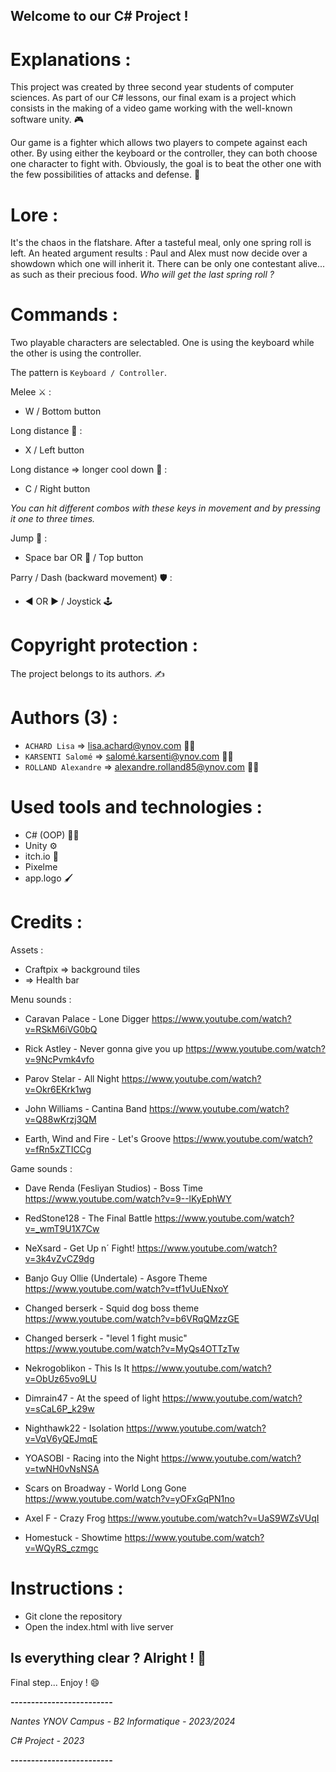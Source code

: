 ## Welcome to our C# Project !


# Explanations :

This project was created by three second year students of computer sciences. As part of our C# lessons, our final exam is a project which consists in the making of a video game working with the well-known software unity. 🎮

Our game is a fighter which allows two players to compete against each other. By using either the keyboard or the controller, they can both choose one character to fight with. Obviously, the goal is to beat the other one with the few possibilities of attacks and defense. 🥊  


# Lore : 
It's the chaos in the flatshare. After a tasteful meal, only one spring roll is left. An heated argument results : Paul and Alex must now decide over a showdown which one will inherit it. There can be only one contestant alive... as such as their precious food.
*Who will get the last spring roll ?*


# Commands : 

Two playable characters are selectabled. 
One is using the keyboard while the other is using the controller. 

The pattern is `Keyboard / Controller`.

Melee ⚔️ :
- W / Bottom button

Long distance 🏹 :
- X / Left button

Long distance => longer cool down 🏹 : 
- C / Right button

_You can hit different combos with these keys in movement and by pressing it one to three times._

Jump 🦘 : 
- Space bar OR 🔼 / Top button

Parry / Dash (backward movement) 🛡️ :
- ◀️ OR ▶️ / Joystick 🕹


# Copyright protection : 

The project belongs to its authors. ✍️ 


# Authors (3) :

- `ACHARD Lisa` => lisa.achard@ynov.com 👩‍🎓
- `KARSENTI Salomé` => salomé.karsenti@ynov.com 👩‍🎓
- `ROLLAND Alexandre` => alexandre.rolland85@ynov.com 👨‍🎓


# Used tools and technologies :

- C# (OOP) 👨‍💻
- Unity ⚙️
- itch.io 🧱 
- Pixelme 
- app.logo 🖌️


# Credits : 

Assets : 
- Craftpix => background tiles
- => Health bar


Menu sounds : 
- Caravan Palace - Lone Digger
https://www.youtube.com/watch?v=RSkM6iVG0bQ

- Rick Astley - Never gonna give you up
https://www.youtube.com/watch?v=9NcPvmk4vfo

- Parov Stelar - All Night
https://www.youtube.com/watch?v=Okr6EKrk1wg

- John Williams - Cantina Band
https://www.youtube.com/watch?v=Q88wKrzj3QM

- Earth, Wind and Fire - Let's Groove
https://www.youtube.com/watch?v=fRn5xZTICCg


Game sounds : 
- Dave Renda (Fesliyan Studios) - Boss Time
https://www.youtube.com/watch?v=9--lKyEphWY

- RedStone128 - The Final Battle
https://www.youtube.com/watch?v=_wmT9U1X7Cw

- NeXsard - Get Up n´ Fight!
https://www.youtube.com/watch?v=3k4vZvCZ9dg

- Banjo Guy Ollie (Undertale) - Asgore Theme
https://www.youtube.com/watch?v=tf1vUuENxoY

- Changed berserk - Squid dog boss theme
https://www.youtube.com/watch?v=b6VRqQMzzGE

- Changed berserk - "level 1 fight music"
https://www.youtube.com/watch?v=MyQs4OTTzTw

- Nekrogoblikon - This Is It
https://www.youtube.com/watch?v=ObUz65vo9LU

- Dimrain47 - At the speed of light
https://www.youtube.com/watch?v=sCaL6P_k29w

- Nighthawk22 - Isolation
https://www.youtube.com/watch?v=VqV6yQEJmqE

- YOASOBI - Racing into the Night
https://www.youtube.com/watch?v=twNH0vNsNSA

- Scars on Broadway - World Long Gone
https://www.youtube.com/watch?v=yOFxGqPN1no

- Axel F - Crazy Frog
https://www.youtube.com/watch?v=UaS9WZsVUqI

- Homestuck - Showtime
https://www.youtube.com/watch?v=WQyRS_czmgc



# Instructions : 

- Git clone the repository
- Open the index.html with live server


## Is everything clear ? Alright ! 🎉

Final step... Enjoy ! 😄


**-------------------------**

*Nantes YNOV Campus - B2 Informatique - 2023/2024*

*C# Project - 2023*

**-------------------------**